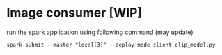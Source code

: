 # Image consumer [WIP]

run the spark application using following command (may update)
```
spark-submit --master "local[3]" --deploy-mode client clip_model.py
```
